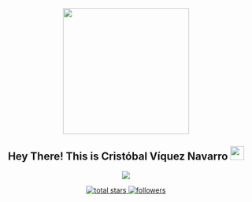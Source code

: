 <h2 align="center"> <img align="center" height="256px" src="https://user-images.githubusercontent.com/51513908/150689872-eaa21d9a-7c65-4662-938c-26091c09cd70.svg"> <br> <br> Hey There! This is Cristóbal Víquez Navarro <img src="https://media.giphy.com/media/hvRJCLFzcasrR4ia7z/giphy.gif" width="28"> </h2>

<p align="center"> <img src="https://readme-typing-svg.herokuapp.com?color=%2336BCF7&size=48&center=true&width=500&height=100&lines=Android+Developer;Mechatronics+Engineer;Graphic+Designer;VFX+Artist;C%2B%2B+Lover;Mechatronics+Engineer"> </p>

<p align="center"> <a href="https://github.com/DenverCoder1?tab=repositories&sort=stargazers"> <img alt="total stars" title="Total stars on GitHub" src="https://custom-icon-badges.herokuapp.com/badge/dynamic/json?logo=star&color=55960c&labelColor=488207&label=Stars&style=for-the-badge&query=%24.stars&url=https://api.github-star-counter.workers.dev/user/CristobalViquezNavarro"/> </a> <a href="https://github.com/DenverCoder1?tab=followers"> <img alt="followers" title="Follow me on Github" src="https://custom-icon-badges.herokuapp.com/github/followers/CristobalViquezNavarro?color=236ad3&labelColor=1155ba&style=for-the-badge&logo=person-add&label=Follow&logoColor=white"/> </a> </p>
